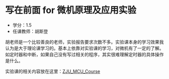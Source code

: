 # 写在前面 for 微机原理及应用实验

* 学分：1.5
* 任课教师：胡斯登

胡老师是一个比较善良的老师，实验报告要求次数不多。实验课本身的学习效果我认为是大于理论课学习的。基本上依靠对实验课的学习，对微机有了一定的了解。如定时器和中断，如果自己没有写过相关的程序，其实很难理解定时器的具体操作是什么。

实验课的相关内容放在这里：[ZJU_MCU_Course](https://github.com/Firisy/ZJU_MCU_Course)
